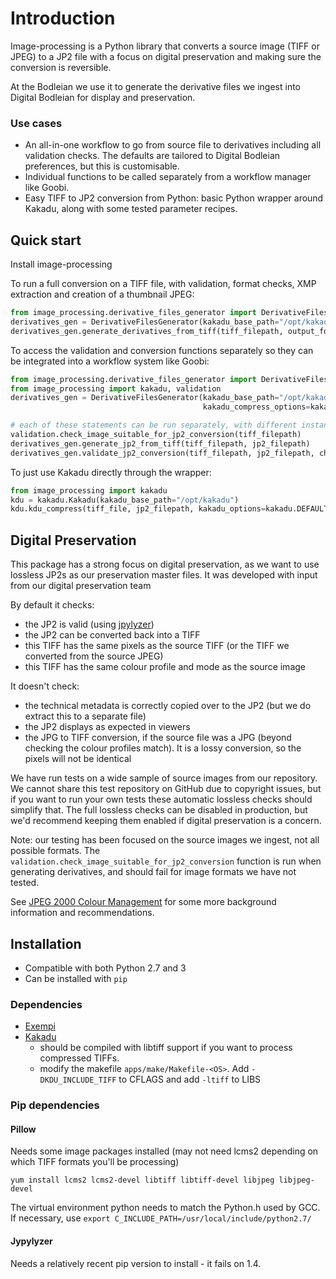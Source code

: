 # Introduction

Image-processing is a Python library that converts a source image (TIFF or JPEG) to a JP2 file with a focus on digital preservation and making sure the conversion is reversible.

At the Bodleian we use it to generate the derivative files we ingest into Digital Bodleian for display and preservation.


### Use cases
- An all-in-one workflow to go from source file to derivatives including all validation checks. The defaults are tailored to Digital Bodleian preferences, but this is customisable.
- Individual functions to be called separately from a workflow manager like Goobi.
- Easy TIFF to JP2 conversion from Python: basic Python wrapper around Kakadu, along with some tested parameter recipes.


## Quick start

Install image-processing

To run a full conversion on a TIFF file, with validation, format checks, XMP extraction and creation of a thumbnail JPEG:

```python
from image_processing.derivative_files_generator import DerivativeFilesGenerator
derivatives_gen = DerivativeFilesGenerator(kakadu_base_path="/opt/kakadu")
derivatives_gen.generate_derivatives_from_tiff(tiff_filepath, output_folder)
```

To access the validation and conversion functions separately so they can be integrated into a workflow system like Goobi:

```python
from image_processing.derivative_files_generator import DerivativeFilesGenerator
from image_processing import kakadu, validation
derivatives_gen = DerivativeFilesGenerator(kakadu_base_path="/opt/kakadu", 
                                           kakadu_compress_options=kakadu.DEFAULT_LOSSLESS_COMPRESS_OPTIONS)

# each of these statements can be run separately, with different instances of DerivativeFilesGenerator
validation.check_image_suitable_for_jp2_conversion(tiff_filepath)
derivatives_gen.generate_jp2_from_tiff(tiff_filepath, jp2_filepath)
derivatives_gen.validate_jp2_conversion(tiff_filepath, jp2_filepath, check_lossless=True)
```

To just use Kakadu directly through the wrapper:
```python
from image_processing import kakadu
kdu = kakadu.Kakadu(kakadu_base_path="/opt/kakadu")
kdu.kdu_compress(tiff_file, jp2_filepath, kakadu_options=kakadu.DEFAULT_LOSSLESS_COMPRESS_OPTIONS)
```


## Digital Preservation

This package has a strong focus on digital preservation, as we want to use lossless JP2s as our preservation master files. It was developed with input from our digital preservation team

By default it checks:
- the JP2 is valid (using [jpylyzer](http://jpylyzer.openpreservation.org/))
- the JP2 can be converted back into a TIFF
- this TIFF has the same pixels as the source TIFF (or the TIFF we converted from the source JPEG)
- this TIFF has the same colour profile and mode as the source image

It doesn't check:
- the technical metadata is correctly copied over to the JP2 (but we do extract this to a separate file)
- the JP2 displays as expected in viewers
- the JPG to TIFF conversion, if the source file was a JPG (beyond checking the colour profiles match). It is a lossy conversion, so the pixels will not be identical

We have run tests on a wide sample of source images from our repository. We cannot share this test repository on GitHub due to copyright issues, but if you want to run your own tests these automatic lossless checks should simplify that. The full lossless checks can be disabled in production, but we'd recommend keeping them enabled if digital preservation is a concern.

Note: our testing has been focused on the source images we ingest, not all possible formats. The `validation.check_image_suitable_for_jp2_conversion` function is run when generating derivatives, and should fail for image formats we have not tested.

See [JPEG 2000 Colour Management](JP2_colour_management.md) for some more background information and recommendations.

## Installation

- Compatible with both Python 2.7 and 3
- Can be installed with `pip`

### Dependencies
- [Exempi](https://libopenraw.freedesktop.org/wiki/Exempi/)
- [Kakadu](http://kakadusoftware.com/)
    - should be compiled with libtiff support if you want to process compressed TIFFs.
    - modify the makefile `apps/make/Makefile-<OS>`. Add `-DKDU_INCLUDE_TIFF` to CFLAGS and add `-ltiff` to LIBS

### Pip dependencies

#### Pillow

Needs some image packages installed (may not need lcms2 depending on which TIFF formats you'll be processing)

`yum install lcms2 lcms2-devel libtiff libtiff-devel libjpeg libjpeg-devel`

The virtual environment python needs to match the Python.h used by GCC. If necessary, use `export C_INCLUDE_PATH=/usr/local/include/python2.7/`

#### Jypylyzer

Needs a relatively recent pip version to install - it fails on 1.4.
